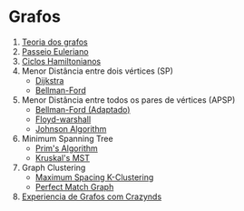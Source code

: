 # Grafos

1. [Teoria dos grafos](./teoria.md)
2. [Passeio Euleriano](./konisgsberg.md)
3. [Ciclos Hamiltonianos](./hamiltonianos.md)
4. Menor Distância entre dois vértices (SP)
     - [Dijkstra](./dijkstra.md)
     - [Bellman-Ford](./Bellman-Ford.md)
5. Menor Distância entre todos os pares de vértices (APSP)
     - [Bellman-Ford (Adaptado)](./Bellman-Ford.md#ASAP)
     - [Floyd-warshall](./floyd-warshall.md)
     - [Johnson Algorithm](./johnson-algorithm.md)
6. Minimum Spanning Tree
     - [Prim's Algorithm](./prims-algorithm.md)
     - [Kruskal's MST](./kruskalsmst.md)
7. Graph Clustering 
     - [Maximum Spacing K-Clustering](./spacingClustering.md)
     - [Perfect Match Graph](./perfect-match-graph.md)
8. [Experiencia de Grafos com Crazynds](./GrafosCrazynds/README.md)
